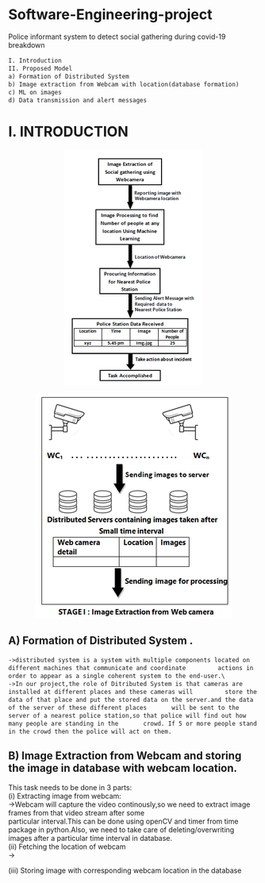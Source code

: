 # Software-Engineering-project
Police informant system to detect social gathering during covid-19 breakdown

    I. Introduction
    II. Proposed Model
    a) Formation of Distributed System
    b) Image extraction from Webcam with location(database formation)
    c) ML on images
    d) Data transmission and alert messages

# I. INTRODUCTION
    

<p align="center">
  <img src="images/model_intro.png">
</p>

<p align="center">
  <img src="images/stage1.png">
</p>

 ## A) Formation of Distributed System .
    
    ->distributed system is a system with multiple components located on different machines that communicate and coordinate         actions in order to appear as a single coherent system to the end-user.\
    ->In our project,the role of Ditributed System is that cameras are installed at different places and these cameras will         store the data of that place and put the stored data on the server.and the data of the server of these different places       will be sent to the server of a nearest police station,so that police will find out how many people are standing in the       crowd. If 5 or more people stand in the crowd then the police will act on them.
    
## B) Image Extraction from Webcam and storing the image in database with webcam location.

  This task needs to be done in 3 parts:\
   (i) Extracting image from webcam:\
      →Webcam will capture the video continously,so we need to extract image frames from that video stream after some        
        particular interval.This can be done using openCV and timer from time package in python.Also, we need to take care of 
        deleting/overwriting images after a particular time interval in database.\
   (ii) Fetching the location of webcam\
      → 
    
   (iii) Storing image with corresponding webcam location in the database
